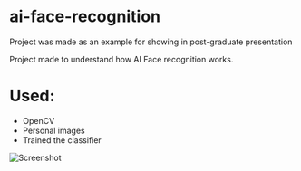 # ai-face-recognition
Project was made as an example for showing in post-graduate presentation

Project made to understand how AI Face recognition works.

# Used:
* OpenCV
* Personal images
* Trained the classifier


![Screenshot](demo.gif)

